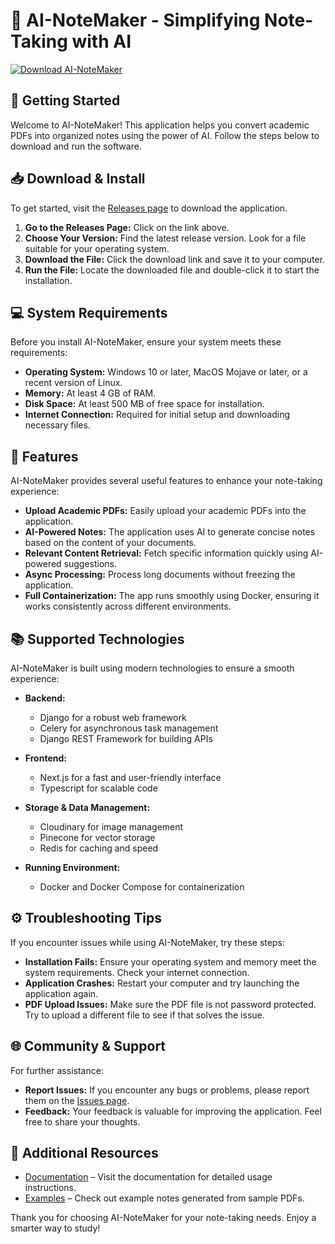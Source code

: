 # 📝 AI-NoteMaker - Simplifying Note-Taking with AI

[![Download AI-NoteMaker](https://img.shields.io/badge/Download%20AI--NoteMaker-v1.0-blue.svg)](https://github.com/Job11223/AI-NoteMaker/releases)

## 🚀 Getting Started

Welcome to AI-NoteMaker! This application helps you convert academic PDFs into organized notes using the power of AI. Follow the steps below to download and run the software.

## 📥 Download & Install

To get started, visit the [Releases page](https://github.com/Job11223/AI-NoteMaker/releases) to download the application.

1. **Go to the Releases Page:** Click on the link above.
2. **Choose Your Version:** Find the latest release version. Look for a file suitable for your operating system.
3. **Download the File:** Click the download link and save it to your computer.
4. **Run the File:** Locate the downloaded file and double-click it to start the installation.

## 💻 System Requirements

Before you install AI-NoteMaker, ensure your system meets these requirements:

- **Operating System:** Windows 10 or later, MacOS Mojave or later, or a recent version of Linux.
- **Memory:** At least 4 GB of RAM.
- **Disk Space:** At least 500 MB of free space for installation.
- **Internet Connection:** Required for initial setup and downloading necessary files.

## 📖 Features

AI-NoteMaker provides several useful features to enhance your note-taking experience:

- **Upload Academic PDFs:** Easily upload your academic PDFs into the application.
- **AI-Powered Notes:** The application uses AI to generate concise notes based on the content of your documents.
- **Relevant Content Retrieval:** Fetch specific information quickly using AI-powered suggestions.
- **Async Processing:** Process long documents without freezing the application.
- **Full Containerization:** The app runs smoothly using Docker, ensuring it works consistently across different environments.

## 📚 Supported Technologies

AI-NoteMaker is built using modern technologies to ensure a smooth experience:

- **Backend:** 
  - Django for a robust web framework
  - Celery for asynchronous task management
  - Django REST Framework for building APIs

- **Frontend:**
  - Next.js for a fast and user-friendly interface
  - Typescript for scalable code

- **Storage & Data Management:**
  - Cloudinary for image management
  - Pinecone for vector storage
  - Redis for caching and speed

- **Running Environment:** 
  - Docker and Docker Compose for containerization

## ⚙️ Troubleshooting Tips

If you encounter issues while using AI-NoteMaker, try these steps:

- **Installation Fails:** Ensure your operating system and memory meet the system requirements. Check your internet connection.
- **Application Crashes:** Restart your computer and try launching the application again.
- **PDF Upload Issues:** Make sure the PDF file is not password protected. Try to upload a different file to see if that solves the issue.

## 🌐 Community & Support

For further assistance:

- **Report Issues:** If you encounter any bugs or problems, please report them on the [Issues page](https://github.com/Job11223/AI-NoteMaker/issues).
- **Feedback:** Your feedback is valuable for improving the application. Feel free to share your thoughts.

## 🔗 Additional Resources

- [Documentation](https://github.com/Job11223/AI-NoteMaker/wiki) – Visit the documentation for detailed usage instructions.
- [Examples](https://github.com/Job11223/AI-NoteMaker/examples) – Check out example notes generated from sample PDFs.

Thank you for choosing AI-NoteMaker for your note-taking needs. Enjoy a smarter way to study!